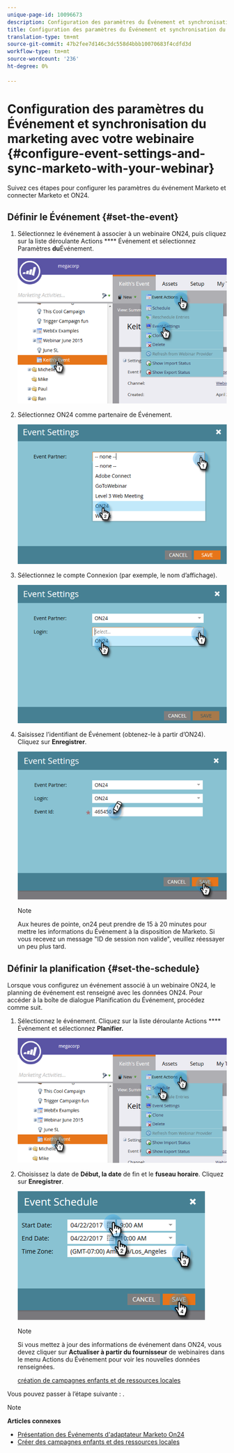 ```yaml
---
unique-page-id: 10096673
description: Configuration des paramètres du Événement et synchronisation du marketing avec votre webinaire - Docs marketing - Documentation du produit
title: Configuration des paramètres du Événement et synchronisation du marketing avec votre webinaire
translation-type: tm+mt
source-git-commit: 47b2fee7d146c3dc558d4bbb10070683f4cdfd3d
workflow-type: tm+mt
source-wordcount: '236'
ht-degree: 0%

---
```



# Configuration des paramètres du Événement et synchronisation du marketing avec votre webinaire {#configure-event-settings-and-sync-marketo-with-your-webinar}

Suivez ces étapes pour configurer les paramètres du événement Marketo et connecter Marketo et ON24.

## Définir le Événement {#set-the-event}

1. Sélectionnez le événement à associer à un webinaire ON24, puis cliquez sur la liste déroulante Actions **** Événement et sélectionnez Paramètres **du**&#x200B;Événement.

   ![](assets/one.png)

1. Sélectionnez ON24 comme partenaire de Événement.

   ![](assets/two.png)

1. Sélectionnez le compte Connexion (par exemple, le nom d’affichage).

   ![](assets/three.png)

1. Saisissez l’identifiant de Événement (obtenez-le à partir d’ON24). Cliquez sur **Enregistrer**.

   ![](assets/four.png)

   >[!NOTE]
   >
   >Aux heures de pointe, on24 peut prendre de 15 à 20 minutes pour mettre les informations du Événement à la disposition de Marketo. Si vous recevez un message &quot;ID de session non valide&quot;, veuillez réessayer un peu plus tard.

## Définir la planification {#set-the-schedule}

Lorsque vous configurez un événement associé à un webinaire ON24, le planning de événement est renseigné avec les données ON24. Pour accéder à la boîte de dialogue Planification du Événement, procédez comme suit.

1. Sélectionnez le événement. Cliquez sur la liste déroulante Actions **** Événement et sélectionnez **Planifier.**

   ![](assets/five.png)

1. Choisissez la date de **Début, la date** de fin et le **fuseau horaire**. Cliquez sur **Enregistrer**.

   ![](assets/six-1.png)

   >[!NOTE]
   >
   >Si vous mettez à jour des informations de événement dans ON24, vous devez cliquer sur **Actualiser à partir du fournisseur** de webinaires dans le menu Actions du Événement pour voir les nouvelles données renseignées.

   [création de campagnes enfants et de ressources locales](create-child-campaigns-and-local-assets.md)

Vous pouvez passer à l’étape suivante : .

>[!NOTE]
>
>**Articles connexes**
>
>* [Présentation des Événements d&#39;adaptateur Marketo On24](understanding-marketo-on24-adapter-events.md)
>* [Créer des campagnes enfants et des ressources locales](create-child-campaigns-and-local-assets.md)

>



